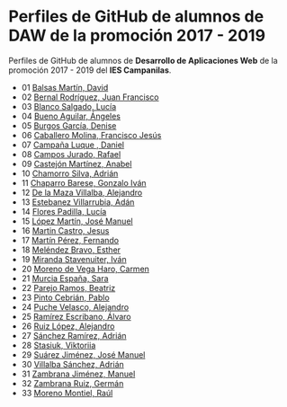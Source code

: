 # Perfiles de GitHub de alumnos de DAW de la promoción 2017 - 2019

Perfiles de GitHub de alumnos de **Desarrollo de Aplicaciones Web** de la promoción 2017 - 2019 del **IES Campanilas**.

* 01 [Balsas Martín, David](https://github.com/davidbalsasmartin)
* 02 [Bernal Rodríguez, Juan Francisco](https://github.com/jfbernal92)
* 03 [Blanco Salgado, Lucía](https://github.com/lucia-blanco)
* 04 [Bueno Aguilar, Ángeles](https://github.com/angelesbueno)
* 05 [Burgos García, Denise](https://github.com/Denise98)
* 06 [Caballero Molina, Francisco Jesús](https://github.com/fjcmolina)
* 07 [Campaña Luque , Daniel](https://github.com/DanielCampa)
* 08 [Campos Jurado, Rafael](https://github.com/rafacampjurado)
* 09 [Castejón Martínez, Anabel](https://github.com/ancastm)
* 10 [Chamorro Silva, Adrián](https://github.com/AdrianChSilva)
* 11 [Chaparro Barese, Gonzalo Iván](https://github.com/gonzaloivan121)
* 12 [De la Maza Villalba, Alejandro](https://github.com/alejndr)
* 13 [Estebanez Villarrubia, Adán](https://github.com/AdanEstebanez99)
* 14 [Flores Padilla, Lucía](https://github.com/luciaflores25)
* 15 [López Martín, José Manuel](https://github.com/LopezMartinJoseManuel)
* 16 [Martin Castro, Jesus](https://github.com/Jesusmc82)
* 17 [Martín Pérez, Fernando](https://github.com/FernandoMartinPerez)
* 18 [Meléndez Bravo, Esther](https://github.com/esthermelendez)
* 19 [Miranda Stavenuiter, Iván](https://github.com/ivanmirandastavenuiter)
* 20 [Moreno de Vega Haro, Carmen](https://github.com/CarmenMorenodeVega)
* 21 [Murcia España, Sara](https://github.com/saramurcia)
* 22 [Parejo Ramos, Beatriz](https://github.com/BeatrizPR)
* 23 [Pinto Cebrián, Pablo](https://github.com/pablopinto)
* 24 [Puche Velasco, Alejandro](https://github.com/AlejandroPuche)
* 25 [Ramírez Escribano, Álvaro](https://github.com/AlvaroRamirezEscribano)
* 26 [Ruiz López, Alejandro](https://github.com/AleRui)
* 27 [Sánchez Ramírez, Adrián](https://github.com/adriansanchezramirez)
* 28 [Stasiuk, Viktoriia](https://github.com/viktoriiaStasiuk)
* 29 [Suárez Jiménez, José Manuel](https://github.com/josemanuelsj98)
* 30 [Villalba Sánchez, Adrián](https://github.com/adrianvillalbasanchez)
* 31 [Zambrana Jiménez, Manuel](https://github.com/manuelzambrana)
* 32 [Zambrana Ruiz, Germán](https://github.com/GermanZR98)
* 33 [Moreno Montiel, Raúl](https://github.com/RaaulMM)

